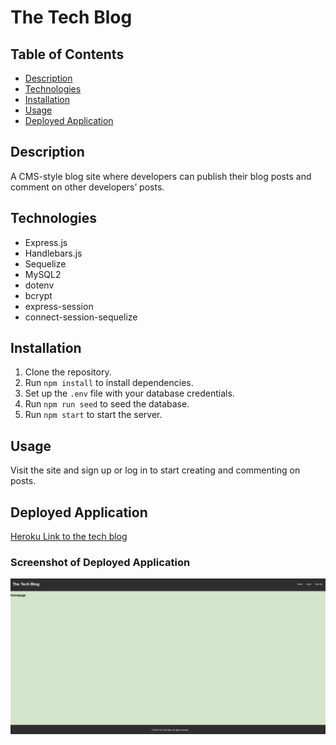 # The Tech Blog

## Table of Contents
- [Description](#description)
- [Technologies](#technologies)
- [Installation](#installation)
- [Usage](#usage)
- [Deployed Application](#deployed-application)

## Description
A CMS-style blog site where developers can publish their blog posts and comment on other developers’ posts.

## Technologies
- Express.js
- Handlebars.js
- Sequelize
- MySQL2
- dotenv
- bcrypt
- express-session
- connect-session-sequelize

## Installation
1. Clone the repository.
2. Run `npm install` to install dependencies.
3. Set up the `.env` file with your database credentials.
4. Run `npm run seed` to seed the database.
5. Run `npm start` to start the server.

## Usage
Visit the site and sign up or log in to start creating and commenting on posts.

## Deployed Application
[Heroku Link to the tech blog](https://the-tech-blog-heroku-ee1a62949e0b.herokuapp.com/)

### Screenshot of Deployed Application
![Screenshot](public/imgs/homepage-tech-blog.png)
